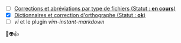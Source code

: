 
[//]: # "----------------------------------------------------------------------"

[//]: # (----------------------------------------------------------------------)

- [ ] [Corrections et abréviations par type de fichiers (Statut : **en cours**)](#)
- [x] [Dictionnaires et correction d'orthographe (Statut : **ok**)](https://github.com/Kiweedoo/kiweed/blob/master/Promenades_Terrestres/vi_vim/vi_dicos_correction_ortho.md)
- [ ] *vi* et le plugin *vim-instant-markdown*

:metal::alien::+1:

